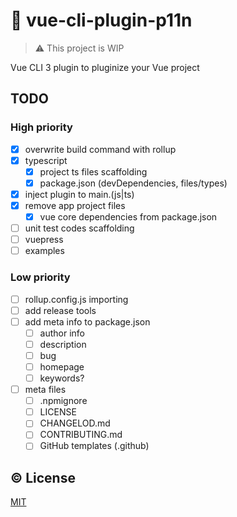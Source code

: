 # :electric_plug: vue-cli-plugin-p11n

> :warning: This project is WIP

Vue CLI 3 plugin to pluginize your Vue project

## TODO

### High priority
- [x] overwrite build command with rollup
- [x] typescript
  - [x] project ts files scaffolding
  - [x] package.json (devDependencies, files/types)
- [x] inject plugin to main.(js|ts)
- [x] remove app project files
  - [x] vue core dependencies from package.json
- [ ] unit test codes scaffolding
- [ ] vuepress
- [ ] examples

### Low priority
- [ ] rollup.config.js importing
- [ ] add release tools
- [ ] add meta info to package.json
  - [ ] author info
  - [ ] description
  - [ ] bug
  - [ ] homepage
  - [ ] keywords?
- [ ] meta files
  - [ ] .npmignore
  - [ ] LICENSE
  - [ ] CHANGELOD.md
  - [ ] CONTRIBUTING.md
  - [ ] GitHub templates (.github)

## :copyright: License

[MIT](http://opensource.org/licenses/MIT)
